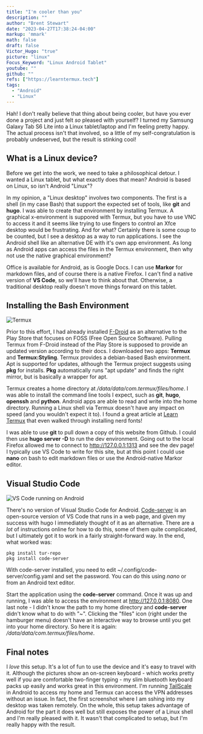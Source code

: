 ```yaml
---
title: "I'm cooler than you"
description: ""
author: "Brent Stewart"
date: "2023-04-27T17:38:24-04:00"
markup: 'mmark'
math: false
draft: false
Victor_Hugo: "true"
picture: "linux"
Focus_Keyword: "Linux Android Tablet"
youtube: ""
github: ""
refs: ["https://learntermux.tech"]
tags:
  - "Android"
  - "Linux"
---
```


Hah!  I don't really believe that thing about being cooler, but have you ever done a project and just felt _so_ pleased with yourself?  I turned my Samsung Galaxy Tab S6 Lite into a Linux tablet/laptop and I'm feeling pretty happy.  The actual process isn't that involved, so a little of my self-congratulation is probably undeserved, but the result is stinking cool!

## What is a Linux device?
Before we get into the work, we need to take a philosophical detour.  I wanted a Linux tablet, but what exactly does that mean?  Android is based on Linux, so isn't Android "Linux"?

In my opinion, a "Linux desktop" involves two components.  The first is a shell (in my case Bash) that support the expected set of tools, like __git__ and __hugo__.  I was able to create that environment by installing Termux.  A graphical x-environment is suppored with Termux, but you have to use VNC to access it and it seems like trying to use fingers to control an Xfce desktop would be frustrating.  And for what?  Certainly there is some coup to be counted, but I see a desktop as a way to run applications.  I see the Android shell like an alternative DE with it's own app environment.  As long as Android apps can access the files in the Termux environment, then why not use the native graphical environment?

Office is available for Android, as is Google Docs.  I can use __Markor__ for markdown files, and of course there is a native Firefox.  I can't find a native version of __VS Code__, so we'll have to think about that.  Otherwise, a traditional desktop really doesn't move things forward on this tablet.

## Installing the Bash Environment

![Termux](/230427_Termux.png#floatsmallright)

Prior to this effort, I had already installed [F-Droid](https://f-droid.org) as an alternative to the Play Store that focuses on FOSS (Free Open Source Software).  Pulling Termux from F-Droid instead of the Play Store is supposed to provide an updated version according to their docs.  I downloaded two apps: __Termux__ and __Termux:Styling__.  Termux provides a debian-based Bash environment.  Apt is supported for updates, although the Termux project suggests using __pkg__ for installs.  __Pkg__ automatically runs "apt update" and finds the right mirror, but is basically a wrapper for apt.

Termux creates a home directory at _/data/data/com.termux/files/home_.  I was able to install the command line tools I expect, such as __git__, __hugo__, __openssh__ and __python__.  Android apps are able to read and write into the home directory.  Running a Linux shell via Termux doesn't have any impact on speed (and you wouldn't expect it to).  I found a great article at [Learn Termux](https://www.learntermux.tech/2022/06/termux-lsd-install-file-folder-icons-in.html) that even walked through installing nerd fonts!

I was able to use __git__ to pull down a copy of this website from Github.  I could then use __hugo server -D__ to run the dev environment.  Going out to the local Firefox allowed me to connect to http://127.0.0.1:1313 and see the dev page!  I typically use VS Code to write for this site, but at this point I could use __nano__ on bash to edit markdown files or use the Android-native Markor editor.  

## Visual Studio Code

![VS Code running on Android](/posts/230427_Code_on_Droid.png#floatsmallright)

There's no version of Visual Studio Code for Android.  [Code-server](https://github.com/coder/code-server) is an open-source version of VS Code that runs in a web page, and given my success with hugo I immediately thought of it as an alternative.  There are a _lot_ of instructions online for how to do this, some of them quite complicated, but I ultimately got it to work in a fairly straight-forward way.  In the end, what worked was:

    pkg install tur-repo
    pkg install code-server

With code-server installed, you need to edit ~/.config/code-server/config.yaml and set the password.  You can do this using _nano_ or from an Android text editor.  

Start the application using the __code-server__ command.  Once it was up and running, I was able to access the environment at http://127.0.0.1:8080.  One last note - I didn't know the path to my home directory and __code-server__ didn't know what to do with "~".  Clicking the "files" icon (right under the hamburger menu) doesn't have an interactive way to browse until you get into your home directory.  So here it is again: _/data/data/com.termux/files/home_.  

## Final notes

I _love_ this setup.  It's a lot of fun to use the device and it's easy to travel with it.  Although the pictures show an on-screen keyboard - which works pretty well if you are comfortable two-finger typing - my slim bluetooth keyboard packs up easily and works great in this environment.  I'm running [TailScale](/221004_tailscale/) in Android to access my home and Termux can access the VPN addresses without an issue.  In fact, the first screenshot where I am sshing into my desktop was taken remotely.  On the whole, this setup takes advantage of Android for the part it does well but still exposes the power of a Linux shell and I'm really pleased with it.  It wasn't that complicated to setup, but I'm really happy with the result.
